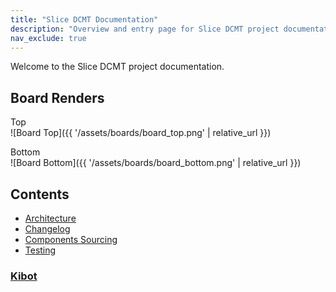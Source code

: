 ```yaml
---
title: "Slice DCMT Documentation"
description: "Overview and entry page for Slice DCMT project documentation."
nav_exclude: true
---
```


Welcome to the Slice DCMT project documentation.

## Board Renders

Top  
![Board Top]({{ '/assets/boards/board_top.png' | relative_url }})

Bottom  
![Board Bottom]({{ '/assets/boards/board_bottom.png' | relative_url }})

## Contents

- [Architecture](architecture.md)
- [Changelog](changelog.md)
- [Components Sourcing](components_sourcing.md)
- [Testing](testing.md)

### [Kibot](kibot)
